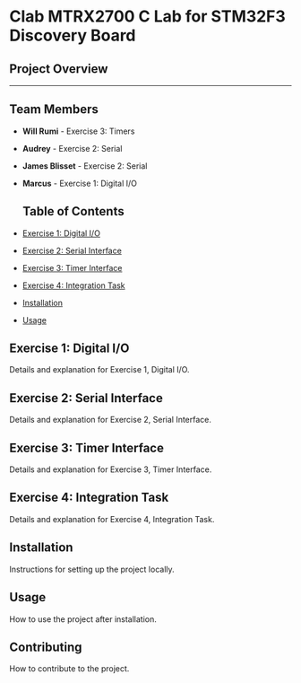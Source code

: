 # Clab MTRX2700 C Lab for STM32F3 Discovery Board

## Project Overview

---

## Team Members
- **Will Rumi** - Exercise 3: Timers
- **Audrey** - Exercise 2: Serial
- **James Blisset** - Exercise 2: Serial
- **Marcus** - Exercise 1: Digital I/O

  ## Table of Contents
- [Exercise 1: Digital I/O](#exercise-1-digital-io)
- [Exercise 2: Serial Interface](#exercise-2-serial-interface)
- [Exercise 3: Timer Interface](#exercise-3-timer-interface)
- [Exercise 4: Integration Task](#exercise-4-integration-task)
- [Installation](#installation)
- [Usage](#usage)


## Exercise 1: Digital I/O
Details and explanation for Exercise 1, Digital I/O.

## Exercise 2: Serial Interface
Details and explanation for Exercise 2, Serial Interface.

## Exercise 3: Timer Interface
Details and explanation for Exercise 3, Timer Interface.

## Exercise 4: Integration Task
Details and explanation for Exercise 4, Integration Task.

## Installation
Instructions for setting up the project locally.

## Usage
How to use the project after installation.

## Contributing
How to contribute to the project.

